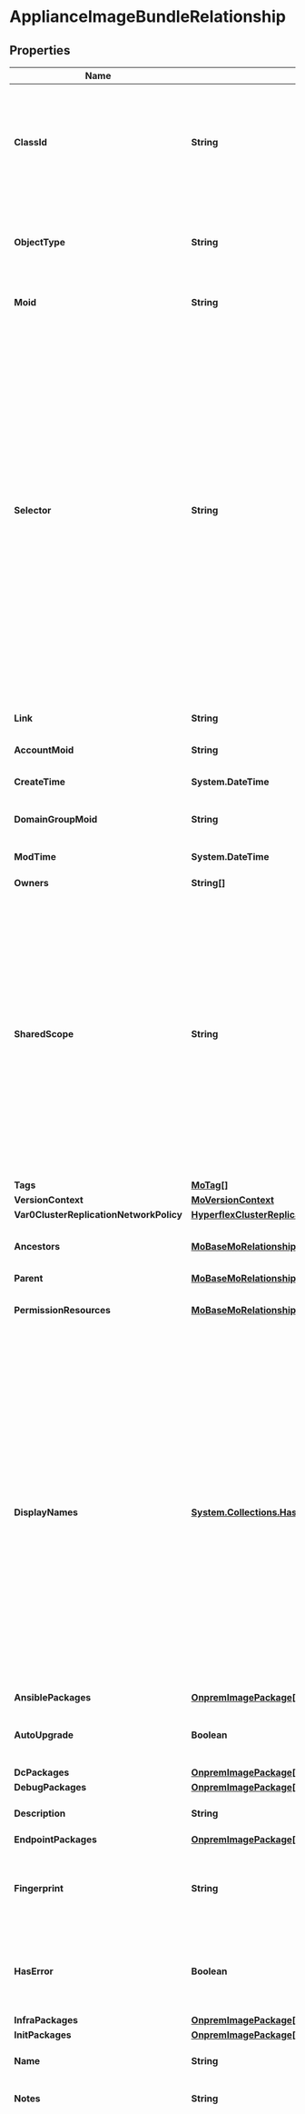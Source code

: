 # ApplianceImageBundleRelationship
## Properties

Name | Type | Description | Notes
------------ | ------------- | ------------- | -------------
**ClassId** | **String** | The fully-qualified name of the instantiated, concrete type. This property is used as a discriminator to identify the type of the payload when marshaling and unmarshaling data. | [default to "appliance.ImageBundle"]
**ObjectType** | **String** | The fully-qualified name of the instantiated, concrete type. The value should be the same as the &#39;ClassId&#39; property. | [default to "appliance.ImageBundle"]
**Moid** | **String** | The unique identifier of this Managed Object instance. | [optional] 
**Selector** | **String** | An OData $filter expression which describes the REST resource to be referenced. This field may be set instead of &#39;moid&#39; by clients. 1. If &#39;moid&#39; is set this field is ignored. 1. If &#39;selector&#39; is set and &#39;moid&#39; is empty/absent from the request, Intersight determines the Moid of the resource matching the filter expression and populates it in the MoRef that is part of the object instance being inserted/updated to fulfill the REST request. An error is returned if the filter matches zero or more than one REST resource. An example filter string is: Serial eq &#39;3AA8B7T11&#39;. | [optional] [readonly] 
**Link** | **String** | A URL to an instance of the &#39;mo.MoRef&#39; class. | [optional] 
**AccountMoid** | **String** | The Account ID for this managed object. | [optional] [readonly] 
**CreateTime** | **System.DateTime** | The time when this managed object was created. | [optional] [readonly] 
**DomainGroupMoid** | **String** | The DomainGroup ID for this managed object. | [optional] [readonly] 
**ModTime** | **System.DateTime** | The time when this managed object was last modified. | [optional] [readonly] 
**Owners** | **String[]** |  | [optional] 
**SharedScope** | **String** | Intersight provides pre-built workflows, tasks and policies to end users through global catalogs. Objects that are made available through global catalogs are said to have a &#39;shared&#39; ownership. Shared objects are either made globally available to all end users or restricted to end users based on their license entitlement. Users can use this property to differentiate the scope (global or a specific license tier) to which a shared MO belongs. | [optional] [readonly] 
**Tags** | [**MoTag[]**](MoTag.md) |  | [optional] 
**VersionContext** | [**MoVersionContext**](MoVersionContext.md) |  | [optional] 
**Var0ClusterReplicationNetworkPolicy** | [**HyperflexClusterReplicationNetworkPolicyRelationship**](HyperflexClusterReplicationNetworkPolicyRelationship.md) |  | [optional] 
**Ancestors** | [**MoBaseMoRelationship[]**](MoBaseMoRelationship.md) | An array of relationships to moBaseMo resources. | [optional] [readonly] 
**Parent** | [**MoBaseMoRelationship**](MoBaseMoRelationship.md) |  | [optional] 
**PermissionResources** | [**MoBaseMoRelationship[]**](MoBaseMoRelationship.md) | An array of relationships to moBaseMo resources. | [optional] [readonly] 
**DisplayNames** | [**System.Collections.Hashtable**](Array.md) | A set of display names for the MO resource. These names are calculated based on other properties of the MO and potentially properties of Ancestor MOs. Displaynames are intended as a way to provide a normalized user appropriate name for an MO, especially for MOs which do not have a &#39;Name&#39; property, which is the case for much of the inventory discovered from managed targets. There are a limited number of keys, currently &#39;short&#39; and &#39;hierarchical&#39;. The value is an array and clients should use the first element of the array. | [optional] [readonly] 
**AnsiblePackages** | [**OnpremImagePackage[]**](OnpremImagePackage.md) |  | [optional] 
**AutoUpgrade** | **Boolean** | Indicates that the software upgrade was automatically initiated by the Intersight Appliance. | [optional] [readonly] 
**DcPackages** | [**OnpremImagePackage[]**](OnpremImagePackage.md) |  | [optional] 
**DebugPackages** | [**OnpremImagePackage[]**](OnpremImagePackage.md) |  | [optional] 
**Description** | **String** | Short description of the software upgrade bundle. | [optional] [readonly] 
**EndpointPackages** | [**OnpremImagePackage[]**](OnpremImagePackage.md) |  | [optional] 
**Fingerprint** | **String** | Fingerprint of the software manifest from which this bundle is created. Fingerprint is calculated using the SHA256 algorithm. | [optional] [readonly] 
**HasError** | **Boolean** | Indicates that the ImageBundle has errors. The upgrade service sets this field when it encounters errors during the manifest processing. | [optional] [readonly] 
**InfraPackages** | [**OnpremImagePackage[]**](OnpremImagePackage.md) |  | [optional] 
**InitPackages** | [**OnpremImagePackage[]**](OnpremImagePackage.md) |  | [optional] 
**Name** | **String** | Name of the software upgrade bundle. | [optional] [readonly] 
**Notes** | **String** | Detailed description of the software upgrade bundle. | [optional] [readonly] 
**Priority** | **String** | Software upgrade manifest&#39;s upgrade priority. The upgrade service supports two priorities, Normal and Critical. Normal priority is used for regular software upgrades, and the upgrade service uses the Upgrade Policy to compute upgrade start time. Critical priority is used for the critical software security patches, and the upgrade service ignores the Upgrade Policy when it computes the upgrade start time. * &#x60;Normal&#x60; - Normal upgrade priority is used for all the software upgrades except for the critical security updates. The upgrade service of Intersight Appliance uses the Software Upgrade Policy settings to start the upgrade process. * &#x60;Critical&#x60; - Critical upgrade priority is used for critical updates such as security patches. The upgrade service of the Intersight Appliance starts the upgrade as specified by the upgrade properties in the software manifest file. The upgrade service will not use the settings specified in the Software Upgrade Policy. | [optional] [readonly] [default to "Normal"]
**ReleaseTime** | **System.DateTime** | Software upgrade manifest&#39;s release date and time. | [optional] [readonly] 
**ServicePackages** | [**OnpremImagePackage[]**](OnpremImagePackage.md) |  | [optional] 
**StatusMessage** | **String** | Status message set during the manifest processing. | [optional] [readonly] 
**SystemPackages** | [**OnpremImagePackage[]**](OnpremImagePackage.md) |  | [optional] 
**UiPackages** | [**OnpremImagePackage[]**](OnpremImagePackage.md) |  | [optional] 
**UpgradeEndTime** | **System.DateTime** | End date of the software upgrade process. | [optional] [readonly] 
**UpgradeGracePeriod** | **Int64** | Grace period in seconds before the automatic upgrade is initiated. The upgrade service uses the grace period to compute the upgrade start time when it receives an upgrade notfication from the Intersight. If there is an Upgrade Policy configured for the Intersight Appliance, then the upgrade service uses the policy to compute the upgrade start time. However, the upgrade start time cannot not exceed the limit enforced by the grace period. | [optional] [readonly] 
**UpgradeImpactDuration** | **Int64** | Duration (in minutes) for which services will be disrupted. | [optional] [readonly] [default to 0]
**UpgradeImpactEnum** | **String** | UpgradeImpactEnum is used to indicate the kind of impact the upgrade has on currently running services on the appliance. * &#x60;None&#x60; - The upgrade has no effect on the system. * &#x60;Disruptive&#x60; - The services will not be functional during the upgrade. * &#x60;Disruptive-reboot&#x60; - The upgrade needs a reboot. | [optional] [readonly] [default to "None"]
**UpgradeStartTime** | **System.DateTime** | Start date of the software upgrade process. | [optional] [readonly] 
**Version** | **String** | Software upgrade manifest&#39;s version. | [optional] [readonly] 

## Examples

- Prepare the resource
```powershell
$ApplianceImageBundleRelationship = Initialize-IntersightApplianceImageBundleRelationship  -ClassId null `
 -ObjectType null `
 -Moid null `
 -Selector null `
 -Link null `
 -AccountMoid null `
 -CreateTime null `
 -DomainGroupMoid null `
 -ModTime null `
 -Owners null `
 -SharedScope null `
 -Tags null `
 -VersionContext null `
 -Var0ClusterReplicationNetworkPolicy null `
 -Ancestors null `
 -Parent null `
 -PermissionResources null `
 -DisplayNames null `
 -AnsiblePackages null `
 -AutoUpgrade null `
 -DcPackages null `
 -DebugPackages null `
 -Description null `
 -EndpointPackages null `
 -Fingerprint null `
 -HasError null `
 -InfraPackages null `
 -InitPackages null `
 -Name null `
 -Notes null `
 -Priority null `
 -ReleaseTime null `
 -ServicePackages null `
 -StatusMessage null `
 -SystemPackages null `
 -UiPackages null `
 -UpgradeEndTime null `
 -UpgradeGracePeriod null `
 -UpgradeImpactDuration null `
 -UpgradeImpactEnum null `
 -UpgradeStartTime null `
 -Version null
```

- Convert the resource to JSON
```powershell
$ApplianceImageBundleRelationship | ConvertTo-JSON
```

[[Back to Model list]](../README.md#documentation-for-models) [[Back to API list]](../README.md#documentation-for-api-endpoints) [[Back to README]](../README.md)

